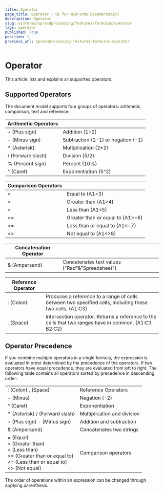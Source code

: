 ```yaml
---
title: Operator
page_title: Operator | UI for WinForms Documentation
description: Operator
slug: winforms/spreadprocessing/features/formulas/operator
tags: operator
published: True
position: 1
previous_url: spreadprocessing-features-formulas-operator
---
```


# Operator

This article lists and explains all supported operators.

## Supported Operators

The document model supports four groups of operators: arithmetic, comparison, text and reference.

| Arithmetic Operators |  |
| ------ | ------ |
|+ (Plus sign)|Addition (1+2)|
|- (Minus sign)|Subtraction (2-1) or negation (-1)|
|* (Asterisk)|Multiplication (2*2)|
|/ (Forward slash)|Division (5/2)|
|% (Percent sign)|Percent (10%)|
|^ (Caret)|Exponentiation (5^2)|


| Comparison Operators |  |
| ------ | ------ |
|=|Equal to (A1=3)|
|>|Greater than (A1>4)|
|<|Less than (A1<5)|
|>=|Greater than or equal to (A1>=6)|
|<=|Less than or equal to (A1<=7)|
|<>|Not equal to (A1<>8)|


| Concatenation Operator |  |
| ------ | ------ |
|& (Ampersand)|Concatenates text values ("Rad"&"Spreadsheet")|


| Reference Operator |  |
| ------ | ------ |
|: (Colon)|Produces a reference to a range of cells between two specified cells, including these two cells. (A1:C3)|
|, (Space)|Intersection operator. Returns a reference to the cells that two ranges have in common. (A1:C3 B2:C2)|

## Operator Precedence

If you combine multiple operators in a single formula, the expression is evaluated in order determined by the precedence of the operators. If two operators have equal precedence, they are evaluated from left to right. The following table contains all operators sorted by precedence in descending order:

|||
|----|----|
|: (Colon) , (Space)|Reference Operators|
|- (Minus)|Negation (-2)|
|^ (Caret)|Exponentiation|
|* (Asterisk) / (Forward slash)|Multiplication and division|
|+ (Plus sign) - (Minus sign)|Addition and subtraction|
|& (Ampersand)|Concatenates two strings|
|= (Equal) <br> > (Greater than) <br> < (Less than) <br> >= (Greater than or equal to) <br> <= (Less than or equal to) <br> <> (Not equal)|Comparison operators|

The order of operations within an expression can be changed through applying parenthesis.
